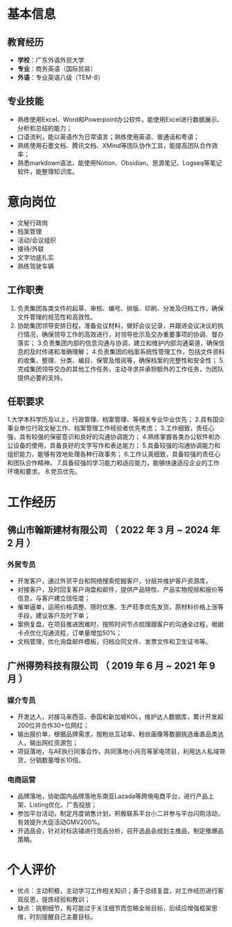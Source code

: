   
# 基本信息

## 教育经历

- **学校**：广东外语外贸大学
- **专业**：商务英语（国际贸易）
- **外语**：专业英语八级（TEM-8）

## 专业技能

- 熟练使用Excel、Word和Powerpoint办公软件，能使用Excel进行数据展示、分析和总结的能力；
- 口语流利，能以英语作为日常语言；熟练使用英语、普通话和粤语；
- 熟练使用石墨文档、腾讯文档、XMind等团队协作工具，能提高团队合作效率；
- 熟悉markdown语法，能使用Notion、Obsidian、思源笔记、Logseq等笔记软件，能整理知识库。

# 意向岗位
- 文秘行政岗
- 档案管理
- 活动/会议组织
- 接待/外联
- 文字功底扎实
- 熟练驾驶车辆

## 工作职责
1. 负责集团各类文件的起草、审核、编号、排版、印刷、分发及归档工作，确保文件管理的规范性和高效性。
2. 协助集团领导安排日程，准备会议材料，做好会议记录，并跟进会议决议的执行情况，确保领导工作的高效进行，对领导批示及交办重要事项的协调、督办落实；
3.负责集团内部的信息沟通与协调，建立和维护内部沟通渠道，确保信息的及时传递和准确理解；
4.负责集团的档案系统性管理工作，包括文件资料的收集、整理、分类、编目、保管及借阅等，确保档案的完整性和安全性；
5.完成集团领导交办的其他工作任务，主动寻求并承担额外的工作任务，为团队提供必要的支持。

## 任职要求
1.大学本科学历及以上，行政管理、档案管理、等相关专业毕业优先；
2.具有国企事业单位行政文秘工作、档案管理工作经验者优先考虑；
3.工作细致，责任心强，具有较强的保密意识和良好的沟通协调能力；
4.熟练掌握各类办公软件和办公设备的使用，具备良好的文字写作和表达能力；
5.具备较强的沟通协调能力和组织能力，能够有效地处理各种行政事务；
6.工作认真细致，具备较强的责任心和团队合作精神。
7.具备较强的学习能力和适应能力，能够快速适应企业的工作环境和要求。
8.党员优先。


# 工作经历

## 佛山市翰斯建材有限公司 （ 2022 年 3 月 ~ 2024 年 2 月 ）

### 外贸专员

- 开发客户，通过外贸平台和网络搜索挖掘客户，分层并维护客户资源库，
- 对接客户，及时回复客户询盘和邮件，提供产品特性、产品实物视频和报价等信息，与客户建立信任度；
- 催单逼单，运用价格调整、限时优惠、生产旺季优先发货、原材料价格上涨等手段，建议客户及时下单；
- 案例复盘，在项目推进困难时，按照时间节点梳理跟客户的沟通全过程，根据卡点优化沟通流程，订单量增加50%；
- 文档管理，优化询盘邮件模板，归档合同文件、发票文件和卫生证书等。

## 广州得势科技有限公司 （ 2019 年 6 月 ~ 2021 年 9 月 ）

### 媒介专员

- 开发达人，对接马来西亚、泰国和新加坡KOL，维护达人数据库，累计开发超200位并合作30+位网红；
- 输出报价单，根据品牌需求，按粉丝互动率、粉丝画像等数据挑选垂直品类达人，输出网红资源包；
- 项目落地，与AE执行同事合作，共同落地小月亮等家电项目，利用达人私域带货，分销数量增长10倍。

### 电商运营

- 品牌落地，协助国内品牌落地东南亚Lazada等跨境电商平台，进行产品上架、Listing优化、广告投放；
- 参加平台活动，制定月度销售计划，积极联系平台小二并参与平台闪购活动，有效提升大促活动GMV200%。
- 开选品会，针对对标店铺进行竞品分析，召开选品会规划主推品，制定推爆品策略。

# 个人评价

- 优点：主动积极，主动学习工作相关知识；善于总结复盘，对工作经历进行客观反思，提炼经验和教训；
- 缺点：挑剔细节，有可能过于关注细节而忽略全局目标，后续应增强框架思维，时刻提醒自己主要目标。